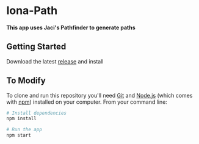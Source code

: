 # Iona-Path

**This app uses Jaci's Pathfinder to generate paths**

## Getting Started

Download the latest [release](https://github.com/Team7433/Iona-Path/releases) and install 

## To Modify

To clone and run this repository you'll need [Git](https://git-scm.com) and [Node.js](https://nodejs.org/en/download/) (which comes with [npm](http://npmjs.com)) installed on your computer. From your command line:

```bash
# Install dependencies
npm install

# Run the app
npm start
```

